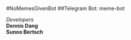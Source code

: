 #NoMemesGivenBot
##Telegram Bot: meme-bot

*Developers* <br />
**Dennis Dang** <br/>
**Sunoo Bertsch**
